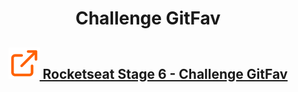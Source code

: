 
<h1 align="center"> Challenge GitFav </h1>

<h2 align="center"> 
  <a href="https://vercel.com/jackson-alves-182/git-favorite"> 
    <img src="https://github.com/jackson-alves-182/jackson-alves-182/blob/master/external-link.svg"> Rocketseat Stage 6 - Challenge GitFav  
  </a>
  </h2>
